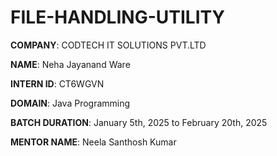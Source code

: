 # FILE-HANDLING-UTILITY

**COMPANY**: CODTECH IT SOLUTIONS PVT.LTD

**NAME**: Neha Jayanand Ware

**INTERN ID**: CT6WGVN

**DOMAIN**: Java Programming

**BATCH DURATION**:  January 5th, 2025 to February 20th, 2025

**MENTOR NAME**:  Neela Santhosh Kumar 
